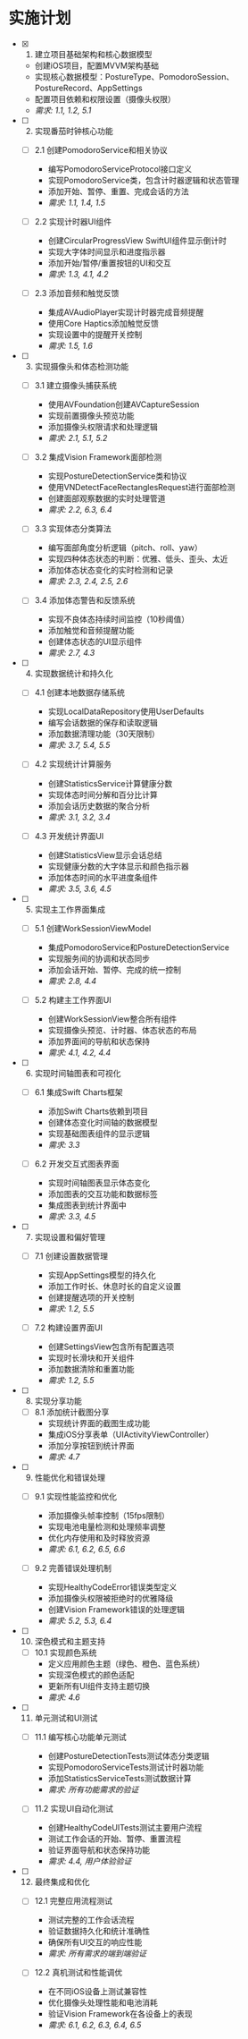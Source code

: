 # 实施计划

- [x] 1. 建立项目基础架构和核心数据模型
  - 创建iOS项目，配置MVVM架构基础
  - 实现核心数据模型：PostureType、PomodoroSession、PostureRecord、AppSettings
  - 配置项目依赖和权限设置（摄像头权限）
  - _需求: 1.1, 1.2, 5.1_

- [ ] 2. 实现番茄时钟核心功能
  - [ ] 2.1 创建PomodoroService和相关协议
    - 编写PomodoroServiceProtocol接口定义
    - 实现PomodoroService类，包含计时器逻辑和状态管理
    - 添加开始、暂停、重置、完成会话的方法
    - _需求: 1.1, 1.4, 1.5_

  - [ ] 2.2 实现计时器UI组件
    - 创建CircularProgressView SwiftUI组件显示倒计时
    - 实现大字体时间显示和进度指示器
    - 添加开始/暂停/重置按钮的UI和交互
    - _需求: 1.3, 4.1, 4.2_

  - [ ] 2.3 添加音频和触觉反馈
    - 集成AVAudioPlayer实现计时器完成音频提醒
    - 使用Core Haptics添加触觉反馈
    - 实现设置中的提醒开关控制
    - _需求: 1.5, 1.6_

- [ ] 3. 实现摄像头和体态检测功能
  - [ ] 3.1 建立摄像头捕获系统
    - 使用AVFoundation创建AVCaptureSession
    - 实现前置摄像头预览功能
    - 添加摄像头权限请求和处理逻辑
    - _需求: 2.1, 5.1, 5.2_

  - [ ] 3.2 集成Vision Framework面部检测
    - 实现PostureDetectionService类和协议
    - 使用VNDetectFaceRectanglesRequest进行面部检测
    - 创建面部观察数据的实时处理管道
    - _需求: 2.2, 6.3, 6.4_

  - [ ] 3.3 实现体态分类算法
    - 编写面部角度分析逻辑（pitch、roll、yaw）
    - 实现四种体态状态的判断：优雅、低头、歪头、太近
    - 添加体态状态变化的实时检测和记录
    - _需求: 2.3, 2.4, 2.5, 2.6_

  - [ ] 3.4 添加体态警告和反馈系统
    - 实现不良体态持续时间监控（10秒阈值）
    - 添加触觉和音频提醒功能
    - 创建体态状态的UI显示组件
    - _需求: 2.7, 4.3_

- [ ] 4. 实现数据统计和持久化
  - [ ] 4.1 创建本地数据存储系统
    - 实现LocalDataRepository使用UserDefaults
    - 编写会话数据的保存和读取逻辑
    - 添加数据清理功能（30天限制）
    - _需求: 3.7, 5.4, 5.5_

  - [ ] 4.2 实现统计计算服务
    - 创建StatisticsService计算健康分数
    - 实现体态时间分解和百分比计算
    - 添加会话历史数据的聚合分析
    - _需求: 3.1, 3.2, 3.4_

  - [ ] 4.3 开发统计界面UI
    - 创建StatisticsView显示会话总结
    - 实现健康分数的大字体显示和颜色指示器
    - 添加体态时间的水平进度条组件
    - _需求: 3.5, 3.6, 4.5_

- [ ] 5. 实现主工作界面集成
  - [ ] 5.1 创建WorkSessionViewModel
    - 集成PomodoroService和PostureDetectionService
    - 实现服务间的协调和状态同步
    - 添加会话开始、暂停、完成的统一控制
    - _需求: 2.8, 4.4_

  - [ ] 5.2 构建主工作界面UI
    - 创建WorkSessionView整合所有组件
    - 实现摄像头预览、计时器、体态状态的布局
    - 添加界面间的导航和状态保持
    - _需求: 4.1, 4.2, 4.4_

- [ ] 6. 实现时间轴图表和可视化
  - [ ] 6.1 集成Swift Charts框架
    - 添加Swift Charts依赖到项目
    - 创建体态变化时间轴的数据模型
    - 实现基础图表组件的显示逻辑
    - _需求: 3.3_

  - [ ] 6.2 开发交互式图表界面
    - 实现时间轴图表显示体态变化
    - 添加图表的交互功能和数据标签
    - 集成图表到统计界面中
    - _需求: 3.3, 4.5_

- [ ] 7. 实现设置和偏好管理
  - [ ] 7.1 创建设置数据管理
    - 实现AppSettings模型的持久化
    - 添加工作时长、休息时长的自定义设置
    - 创建提醒选项的开关控制
    - _需求: 1.2, 5.5_

  - [ ] 7.2 构建设置界面UI
    - 创建SettingsView包含所有配置选项
    - 实现时长滑块和开关组件
    - 添加数据清除和重置功能
    - _需求: 1.2, 5.5_

- [ ] 8. 实现分享功能
  - [ ] 8.1 添加统计截图分享
    - 实现统计界面的截图生成功能
    - 集成iOS分享表单（UIActivityViewController）
    - 添加分享按钮到统计界面
    - _需求: 4.7_

- [ ] 9. 性能优化和错误处理
  - [ ] 9.1 实现性能监控和优化
    - 添加摄像头帧率控制（15fps限制）
    - 实现电池电量检测和处理频率调整
    - 优化内存使用和及时释放资源
    - _需求: 6.1, 6.2, 6.5, 6.6_

  - [ ] 9.2 完善错误处理机制
    - 实现HealthyCodeError错误类型定义
    - 添加摄像头权限被拒绝时的优雅降级
    - 创建Vision Framework错误的处理逻辑
    - _需求: 5.2, 5.3, 6.4_

- [ ] 10. 深色模式和主题支持
  - [ ] 10.1 实现颜色系统
    - 定义应用颜色主题（绿色、橙色、蓝色系统）
    - 实现深色模式的颜色适配
    - 更新所有UI组件支持主题切换
    - _需求: 4.6_

- [ ] 11. 单元测试和UI测试
  - [ ] 11.1 编写核心功能单元测试
    - 创建PostureDetectionTests测试体态分类逻辑
    - 实现PomodoroServiceTests测试计时器功能
    - 添加StatisticsServiceTests测试数据计算
    - _需求: 所有功能需求的验证_

  - [ ] 11.2 实现UI自动化测试
    - 创建HealthyCodeUITests测试主要用户流程
    - 测试工作会话的开始、暂停、重置流程
    - 验证界面导航和状态保持功能
    - _需求: 4.4, 用户体验验证_

- [ ] 12. 最终集成和优化
  - [ ] 12.1 完整应用流程测试
    - 测试完整的工作会话流程
    - 验证数据持久化和统计准确性
    - 确保所有UI交互的响应性能
    - _需求: 所有需求的端到端验证_

  - [ ] 12.2 真机测试和性能调优
    - 在不同iOS设备上测试兼容性
    - 优化摄像头处理性能和电池消耗
    - 验证Vision Framework在各设备上的表现
    - _需求: 6.1, 6.2, 6.3, 6.4, 6.5_